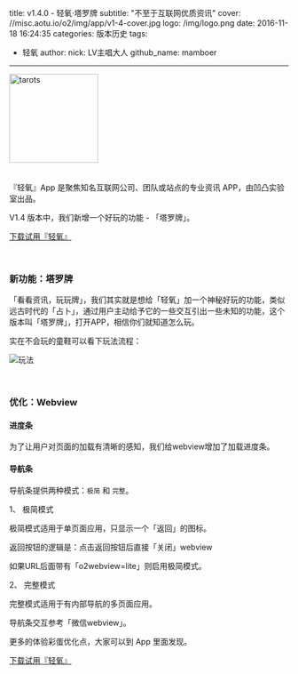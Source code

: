 title: v1.4.0 - 轻氧&middot;塔罗牌
subtitle: "不至于互联网优质资讯"
cover: //misc.aotu.io/o2/img/app/v1-4-cover.jpg
logo: /img/logo.png
date: 2016-11-18 16:24:35
categories: 版本历史
tags:
  - 轻氧
author:
    nick: LV主唱大人
    github_name: mamboer

---

<img src="//misc.aotu.io/o2/img/app/v1-4-codename.jpg" alt="tarots" style="width: 160px;margin-bottom: 20px;">

『轻氧』App 是聚焦知名互联网公司、团队或站点的专业资讯 APP，由凹凸实验室出品。

V1.4 版本中，我们新增一个好玩的功能 - 「塔罗牌」。

<a href="https://jdc.jd.com/lab/redirect_app.html?ADTAG=o2.site.app" title="下载试用" class="btn btn-greyline btn-mobile-full">下载试用『轻氧』</a>

<br>

### 新功能：塔罗牌

「看看资讯，玩玩牌」，我们其实就是想给「轻氧」加一个神秘好玩的功能，类似远古时代的「占卜」，通过用户主动给予它的一些交互引出一些未知的功能，这个版本叫「塔罗牌」，打开APP，相信你们就知道怎么玩。

实在不会玩的童鞋可以看下玩法流程：

![玩法](//misc.aotu.io/o2/img/app/v1-4-flow.png)

<br>

### 优化：Webview

#### 进度条

为了让用户对页面的加载有清晰的感知，我们给webview增加了加载进度条。

#### 导航条

导航条提供两种模式：`极简` 和 `完整`。

1、 极简模式

极简模式适用于单页面应用，只显示一个「返回」的图标。

返回按钮的逻辑是：点击返回按钮后直接「关闭」webview

如果URL后面带有「o2webview=lite」则启用极简模式。

2、 完整模式

完整模式适用于有内部导航的多页面应用。

导航条交互参考「微信webview」。



更多的体验彩蛋优化点，大家可以到 App 里面发现。


<a href="https://jdc.jd.com/lab/redirect_app.html?ADTAG=o2.site.app" title="下载试用" class="btn btn-greyline btn-mobile-full">下载试用『轻氧』</a>
